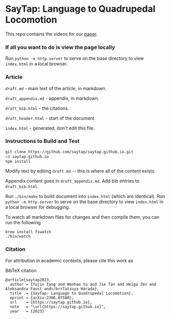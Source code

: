 # SayTap: Language to Quadrupedal Locomotion

This repo contains the videos for our [paper](https://arxiv.org/abs/2306.07580).

### If all you want to do is view the page locally

Run `python -m http.server` to serve on the base directory to view `index.html` in a local browser.

### Article

`draft.md` - main text of the article, in markdown.

`draft_appendix.md` - appendix, in markdown.

`draft_bib.html` - the citations.

`draft_header.html` - start of the document

`index.html` - generated, don't edit this file.

### Instructions to Build and Test
```bash
git clone https://github.com/saytap/saytap.github.io.git
cd saytap.github.io
npm install
```

Modify text by editing `draft.md` -- this is where all of the content exists.

Appendix content goes in `draft_appendix.md`. Add bib entries to `draft_bib.html`.

Run `./bin/make` to build document into `index.html` (which are identical).
Run `python -m http.server` to serve on the base directory to view `index.html` in a local browser for debugging.

To watch all markdown files for changes and then compile them, you can run the following
```
brew install fswatch
./bin/watch
```

### Citation

For attribution in academic contexts, please cite this work as

BibTeX citation
```
@article{saytap2023,
  author = {Yujin Tang and Wenhao Yu and Jie Tan and Heiga Zen and Aleksandra Faust and</br>Tatsuya Harada},
  title  = {SayTap: Language to Quadrupedal Locomotion},
  eprint = {arXiv:2306.07580},
  url    = {https://saytap.github.io},
  note   = "\url{https://saytap.github.io}",
  year   = {2023}
```
